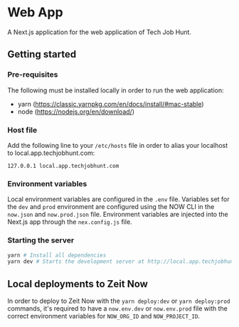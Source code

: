 # Web App

A Next.js application for the web application of Tech Job Hunt.

## Getting started

### Pre-requisites

The following must be installed locally in order to run the web application:

- yarn (https://classic.yarnpkg.com/en/docs/install/#mac-stable)
- node (https://nodejs.org/en/download/)

### Host file

Add the following line to your `/etc/hosts` file in order to alias your localhost to local.app.techjobhunt.com:

```text
127.0.0.1 local.app.techjobhunt.com
```

### Environment variables

Local environment variables are configured in the `.env` file. Variables set for the `dev` and `prod` environment are configured using the NOW CLI in the `now.json` and `now.prod.json` file. Environment variables are injected into the Next.js app through the `nex.config.js` file.

### Starting the server

```bash
yarn # Install all dependencies
yarn dev # Starts the development server at http://local.app.techjobhunt.com:3000
```

## Local deployments to Zeit Now

In order to deploy to Zeit Now with the `yarn deploy:dev` or `yarn deploy:prod` commands, it's required to have a `now.env.dev` or `now.env.prod` file with the correct environment variables for `NOW_ORG_ID` and `NOW_PROJECT_ID`.
